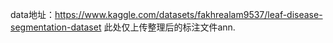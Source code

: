 data地址：https://www.kaggle.com/datasets/fakhrealam9537/leaf-disease-segmentation-dataset
此处仅上传整理后的标注文件ann.
